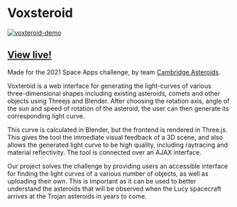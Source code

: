 # Voxsteroid

[![voxteroid-demo](https://user-images.githubusercontent.com/5647724/135775155-8b2057fd-4946-4148-8571-ecbe5eb76a8c.gif)](https://voxsteroid-io6i7.ondigitalocean.app/)

## [View live!](https://voxsteroid-io6i7.ondigitalocean.app/)

Made for the 2021 Space Apps challenge, by team [Cambridge Asteroids](https://2021.spaceappschallenge.org/challenges/statements/when-light-curves-throw-us-curve-balls/teams/cambridge-asteroids/project). 

Voxteroid is a web interface for generating the light-curves of various three-dimensional shapes including existing asteroids, comets and other objects using Threejs and Blender. 
After choosing the rotation axis, angle of the sun and speed of rotation of the asteroid, the user can then generate its corresponding light curve. 

This curve is calculated in Blender, but the frontend is rendered in Three.js. This gives the tool the immediate visual feedback of a 3D scene, and also allows the generated light curve
to be high quality, including raytracing and material reflectivity. The tool is connected over an AJAX interface.

Our project solves the challenge by providing users an accessible interface for finding the light curves of a various number of objects, as well as uploading their own.
This is important as it can be used to better understand the asteroids that will be observed when the Lucy spacecraft arrives at the Trojan asteroids in years to come.

